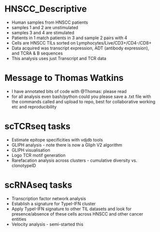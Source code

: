 # HNSCC_Descriptive

- Human samples from HNSCC patients
- samples 1 and 2 are unstimulated 
- samples 3 and 4 are stimulated 
- Patients in 1 match patients in 3 and sample 2 pairs with 4
- Cells are HNSCC TILs sorted on Lymphocytes/Live/CD3+/CD4-/CD8+
- Data acquired was transcript expression, ADT (antibody expression), and TCRA & B sequences
- This analysis uses just Transcript and TCR data

# Message to Thomas Watkins
- I have annotated bits of code with @Thomas: please read 
- for all analysis even bash/python could you please save a .txt file with the commands called and upload to repo, best for collaborative working etc and reproducibility

# scTCRseq tasks
- Estimate epitope specificities with vdjdb tools
- GLIPH analysis - note there is now a Gliph V2 algorithm 
- GLIPH visualisation 
- Logo TCR motif generation 
- Rarefacation analysis across clusters - cumulative diversity vs. clonotypeID

# scRNAseq tasks
- Transcription factor network analysis
- Establish a signature for TypeI-IFN cluster
- Apply TypeI-IFN signature to other TIL datasets and look for presence/absence of these cells across HNSCC and other cancer entities
- Velocity analysis - semi-started this

